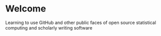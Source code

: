 # Welcome

Learning to use GitHub and other public faces of open source statistical computing and scholarly writing software
